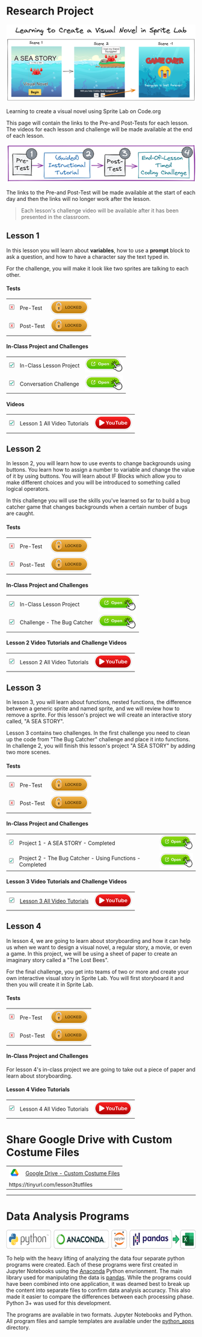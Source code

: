 # Research Project

![](./learning-to-create-a-visual-novel-in-sprite-lab.png)

Learning to create a visual novel using Sprite Lab on Code.org

This page will contain the links to the Pre-and Post-Tests for each lesson. The videos for each lesson and challenge will be made available at the end of each lesson.

![](./lesson-breakdown-in-stages.png)

The links to the Pre-and Post-Test will be made available at the start of each day and then the links will no longer work after the lesson.

> Each lesson's challenge video will be available after it has been presented in the classroom.

## Lesson 1

In this lesson you will learn about **variables**, how to use a **prompt** block to ask a question, and how to have a character say the text typed in.

For the challenge, you will make it look like two sprites are talking to each other.

#### Tests

<table>
    <tr>
        <td><img src="./images/checkbox-with-shadow-with-X.png" height="15" /></td>
        <td>Pre-Test</td>
        <td><img src="./images/lock-button-shadow.png" height="40" /></td>
    </tr>
    <tr>
        <td><img src="./images/checkbox-with-shadow-with-X.png" height="15" /></td>
        <td>Post-Test</td>
        <td><img src="./images/lock-button-shadow.png" height="40" /></td>
    </tr>
</table>

#### In-Class Project and Challenges

<table>
    <tr>
        <td><img src="./images/checkbox-with-shadow-with-checkmark.png" height="15" /></td>
        <td>In-Class Lesson Project</td>
        <td><a href="https://studio.code.org/projects/spritelab/RnoUpcvWz5P61wwiSE6zifnlrklaAVF3TQ4w7x9T-0g"><img src="./images/button-open-pointer.png" height="40"/></a></td>
    </tr>
    <tr>
        <td><img src="./images/checkbox-with-shadow-with-checkmark.png" height="15" /></td>
        <td>Conversation Challenge</td>
        <td><a href="https://studio.code.org/projects/spritelab/M92bSuCazsBeuqMEeXbS34G12lG12ChNmrwZSw0YL4Q"><img src="./images/button-open-pointer.png" height="40"/></a></td>
    </tr>
</table>

#### Videos

<table>
    <tr>
        <td><img src="./images/checkbox-with-shadow-with-checkmark.png" height="15" /></td>
        <td>Lesson 1 All Video Tutorials</td>
        <td><a href="https://www.youtube.com/watch?v=tOw0pPCpZzI&list=PLyCwPGjh8kDzNSHZnwvwYUVpqtIAmDtRq"><img src="./images/button-youtube-link.png" height="40"/></a></td>
    </tr>
</table>

## Lesson 2

In lesson 2, you will learn how to use events to change backgrounds using buttons. You learn how to assign a number to variable and change the value of it by using buttons. You will learn about IF Blocks which allow you to make different choices and you will be introduced to something called logical operators.

In this challenge you will use the skills you've learned so far to build a bug catcher game that changes backgrounds when a certain number of bugs are caught.

#### Tests

<table>
    <tr>
        <td><img src="./images/checkbox-with-shadow-with-X.png" height="15" /></td>
        <td>Pre-Test</td>
        <td><img src="./images/lock-button-shadow.png" height="40" /></td>
    </tr>
    <tr>
        <td><img src="./images/checkbox-with-shadow-with-X.png" height="15" /></td>
        <td>Post-Test</td>
        <td><img src="./images/lock-button-shadow.png" height="40" /></td>
    </tr>
</table>

#### In-Class Project and Challenges

<table>
    <tr>
        <td><img src="./images/checkbox-with-shadow-with-checkmark.png" height="15" /></td>
        <td>In-Class Lesson Project</td>
        <td><a href="https://studio.code.org/projects/spritelab/KmtzGod6D7sp3ccqGuwvFvovN-JJ7PgqowcfbZnF5Hs"><img src="./images/button-open-pointer.png" height="40"/></a></td>
    </tr>
    <tr>
        <td><img src="./images/checkbox-with-shadow-with-checkmark.png" height="15" /></td>
        <td>Challenge - The Bug Catcher</td>
        <td><a href="https://studio.code.org/projects/spritelab/Fe_7R84hkN-Xu00TuW6d_a8LLK4t2QykHiDl47zlV0I"><img src="./images/button-open-pointer.png" height="40" /></a></td>
    </tr>
</table>

#### Lesson 2 Video Tutorials and Challenge Videos

<table>
    <tr>
        <td><img src="./images/checkbox-with-shadow-with-checkmark.png" height="15" /></td>
        <td>Lesson 2 All Video Tutorials</td>
        <td><a href="https://www.youtube.com/watch?v=s6cOdjzLfGY&list=PLyCwPGjh8kDzFuT1NtSF9BzClOxf2oUmd"><img src="./images/button-youtube-link.png" height="40"/></a></td>
    </tr>
</table>

## Lesson 3

In lesson 3, you will learn about functions, nested functions, the difference between a generic sprite and named sprite, and we will review how to remove a sprite. For this lesson's project we will create an interactive story called, "A SEA STORY".

Lesson 3 contains two challenges. In the first challenge you need to clean up the code from "The Bug Catcher" challenge and place it into functions.
In challenge 2, you will finish this lesson's project "A SEA STORY" by adding two more scenes.

#### Tests

<table>
    <tr>
        <td><img src="./images/checkbox-with-shadow-with-X.png" height="15" /></td>
        <td>Pre-Test</td>
        <td><img src="./images/lock-button-shadow.png" height="40" /></td>
    </tr>
    <tr>
        <td><img src="./images/checkbox-with-shadow-with-X.png" height="15" /></td>
        <td>Post-Test</td>
        <td><img src="./images/lock-button-shadow.png" height="40" /></td>
    </tr>
</table>

#### In-Class Project and Challenges

<table>
    <tr>
        <td><img src="./images/checkbox-with-shadow-with-checkmark.png" height="15" /></td>
        <td>Project 1 - A SEA STORY - Completed</td>
        <td><a href="https://studio.code.org/projects/spritelab/GW1axYTroS2gGZ2qoSKc7z9m_y7Q1XzsP7SD5DE-nDk"><img src="./images/button-open-pointer.png" height="40"/></a></td>
    </tr>
    <tr>
        <td><img src="./images/checkbox-with-shadow-with-checkmark.png" height="15" /></td>
        <td>Project 2 - The Bug Catcher - Using Functions - Completed</td>
        <td><a href="https://studio.code.org/projects/spritelab/8mj4cZB7E3O7wA7SBVCS3ZunDrUvtcrTtycRsn9VtiE"><img src="./images/button-open-pointer.png" height="40" /></a></td>
    </tr>

</table>

#### Lesson 3 Video Tutorials and Challenge Videos

<table>
    <tr>
        <td><img src="./images/checkbox-with-shadow-with-checkmark.png" height="15" /></td>
        <td><a href="https://www.youtube.com/watch?v=oS4WiaM-AuI&list=PLyCwPGjh8kDx_bRz2j8xGrWUNWKsuNHVf">Lesson 3 All Video Tutorials</a></td>
        <td><img src="./images/button-youtube-link.png" height="40"/></td>
    </tr>
</table>

## Lesson 4

In lesson 4, we are going to learn about storyboarding and how it can help us when we want to design a visual novel, a regular story, a movie, or even a game.
In this project, we will be using a sheet of paper to create an imaginary story called a "The Lost Bees".

For the final challenge, you get into teams of two or more and create your own interactive visual story in Sprite Lab. You will first storyboard it and then you will create it in Sprite Lab.

#### Tests

<table>
    <tr>
        <td><img src="./images/checkbox-with-shadow-with-X.png" height="15" /></td>
        <td>Pre-Test</td>
        <td><img src="./images/lock-button-shadow.png" height="40" /></td>
    </tr>
    <tr>
        <td><img src="./images/checkbox-with-shadow-with-X.png" height="15" /></td>
        <td>Post-Test</td>
        <td><img src="./images/lock-button-shadow.png" height="40" /></td>
    </tr>
</table>

#### In-Class Project and Challenges

For lesson 4's in-class project we are going to take out a piece of paper and learn about storyboarding.

#### Lesson 4 Video Tutorials

<table>
    <tr>
        <td><img src="./images/checkbox-with-shadow-with-checkmark.png" height="15" /></td>
        <td>Lesson 4 All Video Tutorials</td>
        <td><a href="https://www.youtube.com/watch?v=s0IB95fIDi0&list=PLyCwPGjh8kDyaJAU0DlRoDBec972KXpEi"><img src="./images/button-youtube-link.png" height="40"/></a></td>
    </tr>
</table>

# Share Google Drive with Custom Costume Files

<table>
<tr>
    <td><img src="./google-drive-logo.png" height="30" /></td>
    <td><a href="https://tinyurl.com/lesson3tutfiles">Google Drive - Custom Costume Files</a></td>
</tr>
<tr>
    <td colspan="2">https://tinyurl.com/lesson3tutfiles</td>
</tr>
</table>

---

# Data Analysis Programs

<img src="./images/python-to-excel.png" height="50"  />

To help with the heavy lifting of analyzing the data four separate python programs were created. Each of these programs were first created in Jupyter Notebooks using the <a href="https://www.anaconda.com/">Anaconda<a> Python envrionment. The main library used for manipulating the data is <a href="https://pandas.pydata.org/">pandas</a>. While the programs could have been combined into one application, it was deamed best to break up the content into separate files to confirm data analysis accuracy. This also made it easier to compare the differences between each processing phase. Python 3+ was used for this development.

The programs are available in two formats. Jupyter Notebooks and Python. All program files and sample templates are available under the <a href="./python_apps/README.md">python_apps<a> directory.
